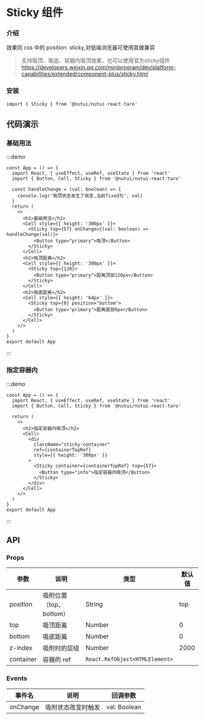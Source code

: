 # Sticky 组件

### 介绍

效果同 css 中的 position: sticky,对低端浏览器可使用其做兼容

> 支持吸顶、吸底、容器内吸顶效果，也可以使用官方sticky组件 https://developers.weixin.qq.com/miniprogram/dev/platform-capabilities/extended/component-plus/sticky.html

### 安装

```tsx
import { Sticky } from '@nutui/nutui-react-taro'
```

## 代码演示

### 基础用法

:::demo

```tsx
const App = () => {
  import React, { useEffect, useRef, useState } from 'react'
  import { Button, Cell, Sticky } from '@nutui/nutui-react-taro'

  const handleChange = (val: boolean) => {
    console.log('吸顶状态发生了改变,当前fixed为', val)
  }
  return (
    <>
      <h2>基础用法</h2>
      <Cell style={{ height: '300px' }}>
        <Sticky top={57} onChange={(val: boolean) => handleChange(val)}>
          <Button type="primary">吸顶</Button>
        </Sticky>
      </Cell>
      <h2>吸顶距离</h2>
      <Cell style={{ height: '300px' }}>
        <Sticky top={120}>
          <Button type="primary">距离顶部120px</Button>
        </Sticky>
      </Cell>
      <h2>吸底距离</h2>
      <Cell style={{ height: '64px' }}>
        <Sticky top={0} position="bottom">
          <Button type="primary">距离底部0px</Button>
        </Sticky>
      </Cell>
    </>
  )
}
export default App
```

:::

### 指定容器内

:::demo

```tsx
const App = () => {
  import React, { useEffect, useRef, useState } from 'react'
  import { Button, Cell, Sticky } from '@nutui/nutui-react-taro'

  return (
    <>
      <h2>指定容器内吸顶</h2>
      <Cell>
        <div
          className="sticky-container"
          ref={containerTopRef}
          style={{ height: '300px' }}
        >
          <Sticky container={containerTopRef} top={57}>
            <Button type="info">指定容器内吸顶</Button>
          </Sticky>
        </div>
      </Cell>
    </>
  )
}
export default App
```
:::

## API

### Props

| 参数      | 说明                    | 类型                           | 默认值 |
| --------- | ----------------------- | ------------------------------ | ------ |
| position  | 吸附位置（top、bottom） | String                         | top    |
| top       | 吸顶距离                | Number                         | 0      |
| bottom    | 吸底距离                | Number                         | 0      |
| z-index   | 吸附时的层级            | Number                         | 2000   |
| container | 容器的 ref              | `React.RefObject<HTMLElement>` |

### Events

| 事件名   | 说明               | 回调参数     |
| -------- | ------------------ | ------------ |
| onChange | 吸附状态改变时触发 | val: Boolean |
